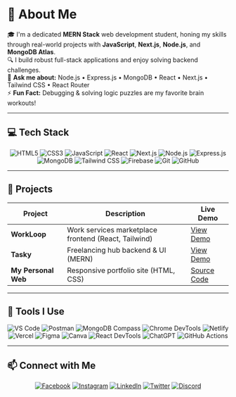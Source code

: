 # 🌛 About Me

🎓 I'm a dedicated **MERN Stack** web development student, honing my skills through real-world projects with **JavaScript**, **Next.js**, **Node.js**, and **MongoDB Atlas**.  
🔍 I build robust full-stack applications and enjoy solving backend challenges.  
💬 **Ask me about:** Node.js • Express.js • MongoDB • React • Next.js • Tailwind CSS • React Router  
⚡ **Fun Fact:** Debugging & solving logic puzzles are my favorite brain workouts!

---

## 💻 Tech Stack

<p align="center">
  <img src="https://img.shields.io/badge/HTML5-%23E34F26.svg?style=for-the-badge&logo=html5" alt="HTML5" />
  <img src="https://img.shields.io/badge/CSS3-%231572B6.svg?style=for-the-badge&logo=css3" alt="CSS3" />
  <img src="https://img.shields.io/badge/JavaScript-%23323330.svg?style=for-the-badge&logo=javascript&logoColor=%23F7DF1E" alt="JavaScript" />
  <img src="https://img.shields.io/badge/React-%2320232a.svg?style=for-the-badge&logo=react&logoColor=%2361DAFB" alt="React" />
  <img src="https://img.shields.io/badge/Next-black?style=for-the-badge&logo=next.js" alt="Next.js" />
  <img src="https://img.shields.io/badge/Node.js-6DA55F?style=for-the-badge&logo=node.js" alt="Node.js" />
  <img src="https://img.shields.io/badge/Express.js-%23404d59.svg?style=for-the-badge&logo=express" alt="Express.js" />
  <img src="https://img.shields.io/badge/MongoDB-%234ea94b.svg?style=for-the-badge&logo=mongodb" alt="MongoDB" />
  <img src="https://img.shields.io/badge/TailwindCSS-%2338B2AC.svg?style=for-the-badge&logo=tailwind-css" alt="Tailwind CSS" />
  <img src="https://img.shields.io/badge/Firebase-%23039BE5.svg?style=for-the-badge&logo=firebase" alt="Firebase" />
  <img src="https://img.shields.io/badge/Git-%23F05033.svg?style=for-the-badge&logo=git" alt="Git" />
  <img src="https://img.shields.io/badge/GitHub-%23121011.svg?style=for-the-badge&logo=github" alt="GitHub" />
</p>

---

## 🚀 Projects

| Project        | Description                       | Live Demo                                           |
| -------------- | --------------------------------- | --------------------------------------------------- |
| **WorkLoop**   | Work services marketplace frontend (React, Tailwind) | [View Demo](https://celadon-griffin-404747.netlify.app/) |
| **Tasky**      | Freelancing hub backend & UI (MERN) | [View Demo](https://symphonious-bubblegum-ad2f44.netlify.app/) |
| **My Personal Web** | Responsive portfolio site (HTML, CSS) | [Source Code](https://github.com/SojiburAsif/My-Personal-web) |

---

## 🧹 Tools I Use

<p align="center">
  <img src="https://img.shields.io/badge/VS%20Code-007ACC?style=for-the-badge&logo=visual-studio-code" alt="VS Code" />
  <img src="https://img.shields.io/badge/Postman-FF6C37?style=for-the-badge&logo=postman" alt="Postman" />
  <img src="https://img.shields.io/badge/MongoDB%20Compass-47A248?style=for-the-badge&logo=mongodb" alt="MongoDB Compass" />
  <img src="https://img.shields.io/badge/Chrome%20DevTools-4285F4?style=for-the-badge&logo=google-chrome" alt="Chrome DevTools" />
  <img src="https://img.shields.io/badge/Netlify-00C7B7?style=for-the-badge&logo=netlify" alt="Netlify" />
  <img src="https://img.shields.io/badge/Vercel-000000?style=for-the-badge&logo=vercel" alt="Vercel" />
  <img src="https://img.shields.io/badge/Figma-F24E1E?style=for-the-badge&logo=figma" alt="Figma" />
  <img src="https://img.shields.io/badge/Canva-00C4CC?style=for-the-badge&logo=canva" alt="Canva" />
  <img src="https://img.shields.io/badge/React%20DevTools-%2320232a?style=for-the-badge&logo=react&logoColor=%2361DAFB" alt="React DevTools" />
  <img src="https://img.shields.io/badge/ChatGPT-00ADD8?style=for-the-badge&logo=chatgpt&logoColor=white" alt="ChatGPT" />
  <img src="https://img.shields.io/badge/GitHub%20Actions-2088FF?style=for-the-badge&logo=githubactions" alt="GitHub Actions" />
</p>

---

## 📫 Connect with Me

<p align="center">
  <a href="https://www.facebook.com/share/1BeD8HLKm8/" target="_blank"><img src="https://img.shields.io/badge/Facebook-1877F2?style=for-the-badge&logo=facebook&logoColor=white" alt="Facebook" /></a>
  <a href="https://www.instagram.com/f_asif77?igsh=MWhoN3RnazBqeHZyYw==" target="_blank"><img src="https://img.shields.io/badge/Instagram-E4405F?style=for-the-badge&logo=instagram&logoColor=white" alt="Instagram" /></a>
  <a href="https://linkedin.com" target="_blank"><img src="https://img.shields.io/badge/LinkedIn-0A66C2?style=for-the-badge&logo=linkedin&logoColor=white" alt="LinkedIn" /></a>
  <a href="https://twitter.com" target="_blank"><img src="https://img.shields.io/badge/Twitter-1DA1F2?style=for-the-badge&logo=twitter&logoColor=white" alt="Twitter" /></a>
  <a href="https://discord.com" target="_blank"><img src="https://img.shields.io/badge/Discord-5865F2?style=for-the-badge&logo=discord&logoColor=white" alt="Discord" /></a>
</p>
